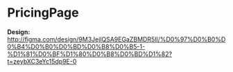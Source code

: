 # PricingPage

**Design:** http://figma.com/design/9M3JejlQSA9EGaZBMDR5Il/%D0%97%D0%B0%D0%B4%D0%B0%D0%BD%D0%B8%D0%B5-1-%D1%81%D0%BF%D1%80%D0%B8%D0%BD%D1%82?t=zeybXC3eYc15dp9E-0
